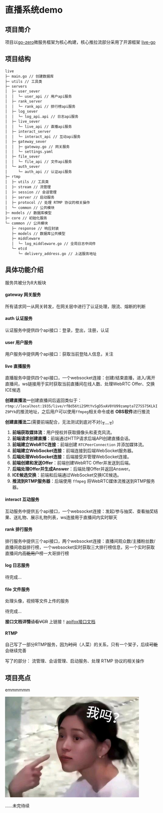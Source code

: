 # 直播系统demo

## 项目简介

项目以[go-zero](https://go-zero.dev/docs/concepts/overview)微服务框架为核心构建，核心推拉流部分采用了开源框架 [live-go](https://github.com/gwuhaolin/livego)

## 项目结构

```
live
├─ main.go // 创建数据库
├─ utils // 工具类
├─ servers
│  ├─ user_sever
│  │  └─ user_api // 用户api服务
│  ├─ rank_server
│  │  └─ rank_api // 排行榜api服务
│  ├─ log_sever
│  │  └─ log_api.api // 日志api服务
│  ├─ live_sever
│  │  └─ live_api // 直播api服务
│  ├─ interact_server
│  │  └─ interact_api // 互动api服务
│  ├─ gateway_sever
│  │  ├─ gateway.go // 网关服务
│  │  └─ settings.yaml
│  ├─ file_sever
│  │  └─ file_api // 文件api服务
│  └─ auth_sever
│     └─ auth_api // 认证api服务
├─ rtmp
│  ├─ utils // 工具类
│  ├─ stream // 流管理
│  ├─ session // 会话管理
│  ├─ server // 启动服务
│  ├─ protocol // 处理 RTMP 协议的相关操作
│  └─ common // 公共模块
├─ models // 数据库模型
├─ core // 初始化服务
└─ common // 公共模块
   ├─ response // 响应封装
   ├─ models // 数据库公共模型
   ├─ middleware
   │  └─ log_middleware.go // 全局日志中间件
   └─ etcd
      └─ delivery_address.go // 上送服务地址

```

## 具体功能介绍

服务共被分为8大板块

#### gateway 网关服务

所有请求同一从网关转发，在网关层中进行了认证处理，限流、熔断的判断

#### auth 认证服务

认证服务中提供四个api接口：登录，登出，注册，认证

#### user 用户服务

用户服务中提供两个api接口：获取当前登陆人信息，关注

#### live 直播服务

直播服务中提供四个api接口，一个websocket连接：创建/结束直播，进入/离开直播间，ws链接用于实时获取当前直播间在线人数、处理WebRTC Offer、交换ICE候选

**创建直播法一**创建直播间后返回类似于：`rtmp://localhost:1935/live/rfBd56ti2SMtYvSgD5xAV0YU99zampta7Z7S575KLkIZ9PYk`的推流地址，之后用户可以使用`ffmpeg`相关命令或者 **OBS软件**进行推流

**创建直播法二**(需要前端配合，无法测试到底对不对(╥﹏╥)

1. **前端获取媒体流**：用户授权并获取摄像头和麦克风流。
2. **前端请求创建直播**：前端通过HTTP请求后端API创建直播会话。
3. **前端建立WebRTC连接**：前端创建 `RTCPeerConnection` 并添加媒体流。
4. **前端建立WebSocket连接**：前端连接到后端WebSocket服务器。
5. **后端处理WebSocket连接**：后端接受并管理WebSocket连接。
6. **前端创建和发送Offer**：前端创建WebRTC Offer并发送到后端。
7. **后端处理Offer并生成Answer**：后端处理Offer并返回Answer。
8. **ICE候选交换**：前端和后端通过WebSocket交换ICE候选。
9. **推流到RTMP服务器**：后端使用 `ffmpeg` 将WebRTC媒体流推送到RTMP服务器。

#### interact 互动服务

互动服务中提供五个api接口，一个websocket连接：发起/参与抽奖、查看抽奖结果、送礼物、展示礼物列表，ws连接用于直播间内实时聊天

#### rank 排行服务

排行服务中提供三个api接口，两个websocket连接：直播间观众数/主播粉丝数/直播间收益排行榜，一个websocket实时获取三大排行榜信息，另一个实时获取直播间内~~高能用户~~榜一大哥排行榜

#### log 日志服务

待完成...

#### file 文件服务

处理头像，视频等文件上传的服务

待完成...

**接口文档详情**~~请看VCR~~ 上链接！[apifox接口文档](https://apifox.com/apidoc/shared-d0a18190-ea8a-44a2-9464-ef1b5a7aded1)

#### RTMP

自己写了一部分RTMP服务，因为~~时间~~（人菜）的关系，只有一个架子，后续~~可能~~会继续完善

写了的部分： 流管理、会话管理、启动服务、处理 RTMP 协议的相关操作

## 项目亮点

emmmmmm

![](./models/images/wo.jpg)

......未完待续
